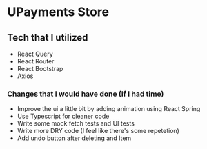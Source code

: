 # UPayments Store

## Tech that I utilized
- React Query
- React Router
- React Bootstrap
- Axios

### Changes that I would have done (If I had time)
- Improve the ui a little bit by adding animation using React Spring
- Use Typescript for cleaner code
- Write some mock fetch tests and UI tests
- Write more DRY code (I feel like there's some repetetion)
- Add undo button after deleting and Item